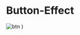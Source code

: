 # Button-Effect

![btn](https://user-images.githubusercontent.com/121372281/212497024-33d8a981-cf26-4fe5-902b-e25f55e8b93c.gif)
)
